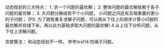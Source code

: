 动态规划的三大特点：
    1. 求一个问题的最优解；
    2. 整体问题的最优解依赖于各子问题的最优解；
    3. 大问题分解成若干个小问题， 小问题之间还有互相重叠的更小的子问题；
(PS. 为了避免重复求解子问题，可以用从下往上的顺序计算小问题的最优解并存储下来，再以此为基础求取大问题的最优解)
    4.从上往下分析问题，从下往上求解问题。

贪婪算法：
    和动态规划不一样。
    参考test14:剪绳子问题。




